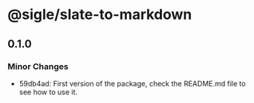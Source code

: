 # @sigle/slate-to-markdown

## 0.1.0

### Minor Changes

- 59db4ad: First version of the package, check the README.md file to see how to use it.
